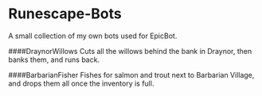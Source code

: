 # Runescape-Bots
A small collection of my own bots used for EpicBot.

####DraynorWillows
Cuts all the willows behind the bank in Draynor, then banks them, and runs back.

####BarbarianFisher
Fishes for salmon and trout next to Barbarian Village, and drops them all once the inventory is full.
